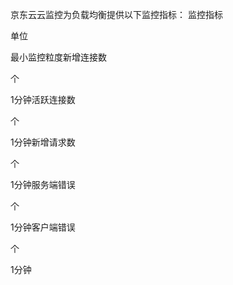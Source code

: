 京东云云监控为负载均衡提供以下监控指标：
监控指标

单位

最小监控粒度新增连接数

个

1分钟活跃连接数

个

1分钟新增请求数

个

1分钟服务端错误

个

1分钟客户端错误

个

1分钟